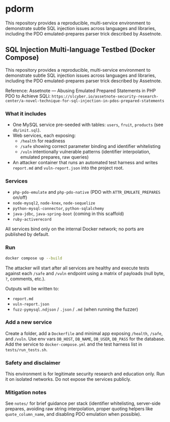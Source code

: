 # pdorm
This repository provides a reproducible, multi-service environment to demonstrate subtle SQL injection issues across languages and libraries, including the PDO emulated-prepares parser trick described by Assetnote.
## SQL Injection Multi-language Testbed (Docker Compose)

This repository provides a reproducible, multi-service environment to demonstrate subtle SQL injection issues across languages and libraries, including the PDO emulated-prepares parser trick described by Assetnote.

Reference: Assetnote — Abusing Emulated Prepared Statements in PHP PDO to Achieve SQLi: `https://slcyber.io/assetnote-security-research-center/a-novel-technique-for-sql-injection-in-pdos-prepared-statements`

### What it includes

- One MySQL service pre-seeded with tables: `users`, `fruit`, `products` (see `db/init.sql`).
- Web services, each exposing:
  - `/health` for readiness
  - `/safe` showing correct parameter binding and identifier whitelisting
  - `/vuln` intentionally vulnerable patterns (identifier interpolation, emulated prepares, raw queries)
- An attacker container that runs an automated test harness and writes `report.md` and `vuln-report.json` into the project root.

### Services

- `php-pdo-emulate` and `php-pdo-native` (PDO with `ATTR_EMULATE_PREPARES` on/off)
- `node-mysql2`, `node-knex`, `node-sequelize`
- `python-mysql-connector`, `python-sqlalchemy`
- `java-jdbc`, `java-spring-boot` (coming in this scaffold)
- `ruby-activerecord`

All services bind only on the internal Docker network; no ports are published by default.

### Run

```bash
docker compose up --build
```

The attacker will start after all services are healthy and execute tests against each `/safe` and `/vuln` endpoint using a matrix of payloads (null byte, `?`, comments, etc.).

Outputs will be written to:

- `report.md`
- `vuln-report.json`
 - `fuzz-pymysql.ndjson` / `.json` / `.md` (when running the fuzzer)

### Add a new service

Create a folder, add a `Dockerfile` and minimal app exposing `/health`, `/safe`, and `/vuln`. Use env vars `DB_HOST`, `DB_NAME`, `DB_USER`, `DB_PASS` for the database. Add the service to `docker-compose.yml` and the test harness list in `tests/run_tests.sh`.

### Safety and disclaimer

This environment is for legitimate security research and education only. Run it on isolated networks. Do not expose the services publicly.

### Mitigation notes

See `notes/` for brief guidance per stack (identifier whitelisting, server-side prepares, avoiding raw string interpolation, proper quoting helpers like `quote_column_name`, and disabling PDO emulation when possible).

